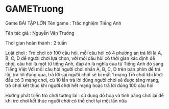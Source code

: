 # GAMETruong
Game
BÀI TẬP LỚN
Tên game : Trắc nghiệm Tiếng Anh

Tên tác giả : Nguyễn Văn Trường

Thời gian hoàn thành : 2 tuần

Luật chơi :
Trò chơi có 100 câu hỏi, mỗi câu hỏi có 4 phương án trả lời là A, B, C, D để người chơi lựa chọn, với mỗi câu hỏi có thời gian xác định để chơi, câu hỏi là một từ tiếng Anh, đáp án là nghĩa của từ Tiếng Anh đó sang Tiếng Việt
Với mỗi câu hỏi người chơi nhấn A, B, C, D trên bàn phím để trả lời, trả lời đúng qua, trả lời sai người chơi sẽ bị mất 1 mạng
Trò chơi khi khởi đầu có 3 mạng chơi, cứ 10 lần trả lời đúng người chơi sẽ được tăng mạng, trò chơi kết thúc khi người chơi hết mạng hoặc trả lời đúng 100 câu hỏi

Hướng phát triển trò chơi tương lai : sử dụng đồ hoạ và tính năng chơi lại để khi trò chơi kết thúc người chơi có thể chơi lại một lần nữa
